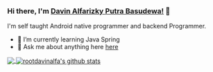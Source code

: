 ### Hi there, I'm [Davin Alfarizky Putra Basudewa!](https://dvnlabs.xyz) 👋

I'm self taught Android native programmer and backend Programmer.

- 🌱 I’m currently learning Java Spring
- 💬 Ask me about anything here [here](https://github.com/rootdavinalfa/rootdavinalfa/issues)

<a href="https://github.com/rootdavinalfa">
  <img align="center" src="https://github-readme-stats.vercel.app/api/top-langs/?username=rootdavinalfa&theme=radical" />
</a>
                           
<a href="https://github.com/rootdavinalfa">
  <img align="center" src="https://github-readme-stats.vercel.app/api?username=rootdavinalfa&show_icons=true&theme=radical&line_height=27&v=5" alt="rootdavinalfa's github stats" />
</a>

